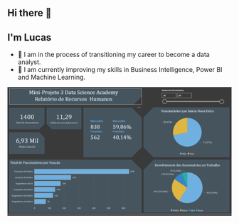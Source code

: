## Hi there 👋
## I'm Lucas

- 🔭 I am in the process of transitioning my career to become a data analyst.
- 🌱 I am currently improving my skills in Business Intelligence, Power BI and Machine Learning.


![Mini-projeto-3](https://github.com/Lucas89Renan/PowerBI/blob/main/Mini-projeto3.png?raw=true)
